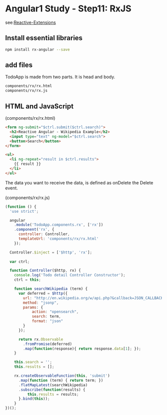 # Angular1 Study - Step11: RxJS

see:[Reactive-Extensions](https://github.com/Reactive-Extensions/RxJS)

## Install essential libraries

```bash
npm install rx-angular --save
```

## add files

TodoApp is made from two parts.
It is head and body.

```bash
components/rx/rx.html
components/rx/rx.js
```

## HTML and JavaScript

(components/rx/rx.html)
```html
<form ng-submit="$ctrl.submit($ctrl.search)">
  <h2>Reactive Angular - Wikipedia Example</h2>
  <input type="text" ng-model="$ctrl.search">
  <button>Search</button>
</form>

<ul>
  <li ng-repeat="result in $ctrl.results">
    {{ result }}
  </li>
</ul>
```
The data you want to receive the data, is defined as onDelete the Delete event.

(components/rx/rx.js)
```javascript
(function () {
  'use strict';

  angular
    .module('TodoApp.components.rx', ['rx'])
    .component('rx', {
      controller: Controller,
      templateUrl: 'components/rx/rx.html'
    });

  Controller.$inject = ['$http', 'rx'];
  
  var ctrl;

  function Controller($http, rx) {
    console.log('Todo detail Controller Constructor');
    ctrl = this;

    function searchWikipedia (term) {
      var deferred = $http({
        url: "http://en.wikipedia.org/w/api.php?&callback=JSON_CALLBACK",
        method: "jsonp",
        params: {
            action: "opensearch",
            search: term,
            format: "json"
        }
      });

      return rx.Observable
        .fromPromise(deferred)
        .map(function(response){ return response.data[1]; });
    }

    this.search = '';
    this.results = [];

    rx.createObservableFunction(this, 'submit')
      .map(function (term) { return term; })
      .flatMapLatest(searchWikipedia)
      .subscribe(function(results) {
          this.results = results;
      }.bind(this));
    }
})();
```

